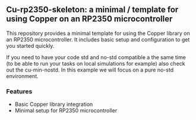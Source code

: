 ## Cu-rp2350-skeleton: a minimal / template for using Copper on an RP2350 microcontroller

This repository provides a minimal template for using the Copper library on an RP2350 microcontroller. It includes basic setup and configuration to get you started quickly.

If you need to have your code std and no-std compatible a the same time (to be able to run your tasks on local simulations for example) also check out the cu-min-nostd.
In this example we will focus on a pure no-std environment.

### Features
- Basic Copper library integration
- Minimal setup for RP2350 microcontroller

